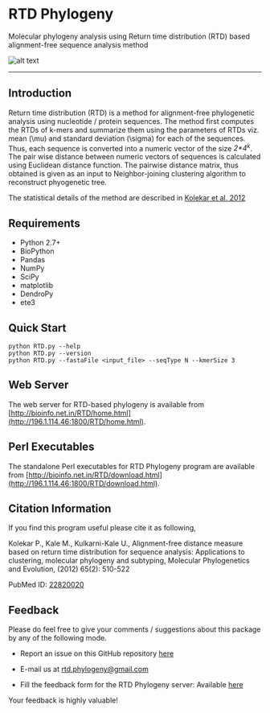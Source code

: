 # RTD Phylogeny
Molecular phylogeny analysis using Return time distribution (RTD) based alignment-free sequence analysis method

![alt text][logo]

[logo]: http://196.1.114.46:1800/RTD/images/RTD_.jpg "RTD logo (c) Pandurang Kolekar 2017"
___

## Introduction

Return time distribution (RTD) is a method for alignment-free phylogenetic analysis using nucleotide / protein sequences. The method first computes the RTDs of k-mers and summarize them using the parameters of RTDs viz. mean (\mu) and standard deviation (\sigma) for each of the sequences. Thus, each sequence is converted into a numeric vector of the size _2*4<sup>k<sup>_. The pair wise distance between numeric vectors of sequences is calculated using Euclidean distance function. The pairwise distance matrix, thus obtained is given as an input to Neighbor-joining clustering algorithm to reconstruct phyogenetic tree. 

The statistical details of the method are described in [Kolekar et al. 2012](https://www.ncbi.nlm.nih.gov/pubmed/22820020)

## Requirements

* Python 2.7+
* BioPython
* Pandas
* NumPy
* SciPy
* matplotlib
* DendroPy
* ete3

## Quick Start
```shell
python RTD.py --help
python RTD.py --version
python RTD.py --fastaFile <input_file> --seqType N --kmerSize 3
```

## Web Server

The web server for RTD-based phylogeny is available from [http://bioinfo.net.in/RTD/home.html](http://196.1.114.46:1800/RTD/home.html).

## Perl Executables

The standalone Perl executables for RTD Phylogeny program are available from [http://bioinfo.net.in/RTD/download.html](http://196.1.114.46:1800/RTD/download.html).

## Citation Information

If you find this program useful please cite it as following,

Kolekar P., Kale M., Kulkarni-Kale U., Alignment-free distance measure based on return time 
distribution for sequence analysis: Applications to clustering, molecular phylogeny and subtyping, 
Molecular Phylogenetics and Evolution, (2012) 65(2): 510-522

PubMed ID: [22820020](https://www.ncbi.nlm.nih.gov/pubmed/22820020)

## Feedback

Please do feel free to give your comments / suggestions about this package by any of the following mode.

* Report an issue on this GitHub repository [here](https://github.com/pandurang-kolekar/rtd-phylogeny/issues)

* E-mail us at rtd.phylogeny@gmail.com

* Fill the feedback form for the RTD Phylogeny server: Available [here](https://docs.google.com/forms/d/e/1FAIpQLSel8RYKGQ3IIUxwjo0HgrDUyNv0ClNNwQETvguLUA2VYt0Odw/viewform)

Your feedback is highly valuable! 
